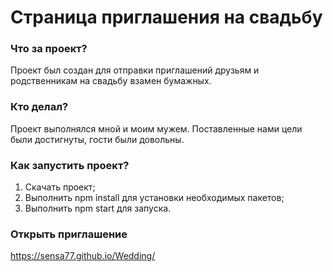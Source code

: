 # Страница приглашения на свадьбу

### Что за проект?

Проект был создан для отправки приглашений друзьям и родственникам на свадьбу взамен бумажных.

### Кто делал?

Проект выполнялся мной и моим мужем. Поставленные нами цели были достигнуты, гости были довольны.

### Как запустить проект?

1. Скачать проект;
1. Выполнить npm install для установки необходимых пакетов;
1. Выполнить npm start для запуска.

### Открыть приглашение

https://sensa77.github.io/Wedding/

